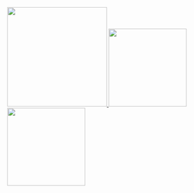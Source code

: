 <a href="/">
  <img height="230em" src="https://github-profile-summary-cards.vercel.app/api/cards/profile-details?username=dogefoodcoin&theme=github">
  <img height="180em" src="https://github-readme-stats.vercel.app/api?username=dogefoodcoin&show_icons=true&include_all_commits=true&count_private=true" />
  <img height="180em" src="https://github-readme-stats.vercel.app/api/top-langs?username=dogefoodcoin&layout=compact&exclude_repo=Android_Homework,rinchannowww.github.io&langs_count=8" />
</a>
